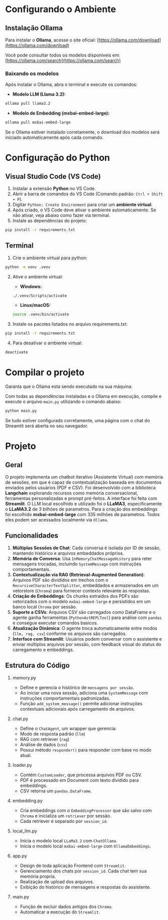 # Configurando o Ambiente

## Instalação Ollama

Para instalar o **Ollama**, acesse o site oficial:
[https://ollama.com/download](https://ollama.com/download)

Você pode consultar todos os modelos disponíveis em:
[https://ollama.com/search](https://ollama.com/search)

### Baixando os modelos

Após instalar o Ollama, abra o terminal e execute os comandos:
- **Modelo LLM (Llama 3.2):**
```bash
ollama pull llama3.2
```

- **Modelo de Embedding (mxbai-embed-large):**
```bash
ollama pull mxbai-embed-large
```

Se o Ollama estiver instalado corretamente, o download dos modelos será iniciado automaticamente após cada comando.

# Configuração do Python
## Visual Studio Code (VS Code)
1. Instalar a extensão **Python** no VS Code.
2. Abrir a barra de comandos do VS Code (Comando padrão: `Ctrl + Shift + P`). 
3. Digitar `Python: Create Environment` para criar um **ambiente virtual**.
4. Após criado, o VS Code deve ativar o ambiente automaticamente. Se não ativar, veja abaixo como fazer via terminal.
5. Instale as dependências do projeto:
```bash
pip install -r requirements.txt
```


## Terminal
1. Crie o ambiente virtual para python:
```bash
python -m venv .venv
```

2. Ative o ambiente virtual:
    - **Windows:**
    ```bash
    ./.venv/Scripts/activate
    ```
    - **Linux/macOS:**
    ```bash
    source .venv/bin/activate
    ```

3. Instale os pacotes listados no arquivo requirements.txt:
```bash
pip install -r requirements.txt
```

4. Para desativar o ambiente virtual:
```bash
deactivate
```

# Compilar o projeto

Garanta que o Ollama esta sendo executado na sua máquina.

Com todas as dependências instaladas e o Ollama em execução, compile e execute o arquivo `main.py` utilizando o comando abaixo:

```bash
python main.py
```

Se tudo estiver configurado corretamente, uma página com o chat do Streamlit será aberta no seu navegador.

# Projeto

## Geral

O projeto implementa um chatbot iterativo (Assistente Virtual) com memória de sessões, em que é capaz de contextualização baseada em documentos enviados pelos usuários (PDF e CSV).
Foi desenvolvido com a biblioteca **Langchain** explorando recursos como memória conversacional, ferramentas personalizadas e prompt pré-feitos. A interface foi feita com **Streamlit**. 
O LLM local escolhido e utilizado foi o **LLaMA3**, especificamente o **LLaMA3.2** de 3 bilhões de parametros. Para a criação dos embeddings foi escolhido **mxbai-embed-large** com 335 milhões de parametros. Todos eles podem ser acessados localmente via `Ollama`.

## Funcionalidades

1. **Múltiplas Sessões de Chat**: Cada conversa é isolada por ID de sessão, mantendo histórico e arquivos embeddados próprios.
2. **Memória de Conversa**: Usa `InMemoryChatMessageHistory` para reter mensagens trocadas, incluindo `SystemMessage` com instruções comportamentais.
3. **Contextualização via RAG (Retrieval-Augmented Generation)**: Arquivos PDF são divididos em trechos com o `RecursiveCharacterTextSplitter`, embeddados e armazenados em um vetorstore (`Chroma`) para fornecer contexto relevante às respostas.
4. **Criação de Embeddings**: Os chunks extraídos dos PDFs são vetorizados com o modelo `mxbai-embed-large` e persistidos em um banco local `Chroma` por sessão.
5. **Suporte a CSVs**: Arquivos CSV são carregados como DataFrame e o agente ganha ferramentas (`PythonAstREPLTool`) para análise com `pandas` e consegue executar comandos basicos.
6. **Atualização Dinâmica**: O agente troca automaticamente entre modos (`llm, rag, csv`) conforme os arquivos são carregados.
7. **Interface com Streamlit**: Usuários podem conversar com o assistente e enviar múltiplos arquivos por sessão, com feedback visual do status do carregamento e embeddings.

## Estrutura do Código

1. memory.py
    - Define e gerencia o histórico de `mensagens por sessão`.
    - Ao iniciar uma nova sessão, adiciona uma `SystemMessage` com instruções comportamentais padronizadas.
    - Função `add_system_message()` permite adicionar instruções contextuais adicionais após carregamento de arquivos.

2. chat.py
    - Define o `ChatAgent`, um wrapper que gerencia:
    - Modo de resposta padrão (`llm`)
    - RAG com retriever (`rag`)
    - Análise de dados (`csv`)
    - Possui método `responder()` para responder com base no modo atual.

3. loader.py
    - Contém `CustomLoader`, que processa arquivos PDF ou CSV.
    - PDF é processado em Document com texto dividido para embeddings.
    - CSV retorna um `pandas.DataFrame`.

4. embedding.py
    - Cria embeddings com o `EmbeddingProcessor` que são salvo com `Chroma` e inicializa um `retriever` por sessão.
    - Cada retriever é separado por `session_id`.

5. local_llm.py
    - Inicia o modelo local `LLaMa3.2` com `ChatOllama`.
    - Inicia o modelo local `mxbai-embed-large` com `OllamaEmbeddings`.

6. app.py 
    - Design de toda aplicação Frontend com `Streamlit`.
    - Gerenciamento dos chats por `session_id`. Cada chat tem sua memória propria.
    - Realização de upload dos arquivos.
    - Exibição do histórico de mensagens e respostas do assistente.

7. main.py
    - Função de excluir dados antigos dos `Chroma`.
    - Automaticar a execução do `Streamlit`.
